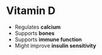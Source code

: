 # Vitamin D

* Regulates **calcium**
* Supports **bones**
* Supports **immune function**
* Might improve **insulin sensitivity**
